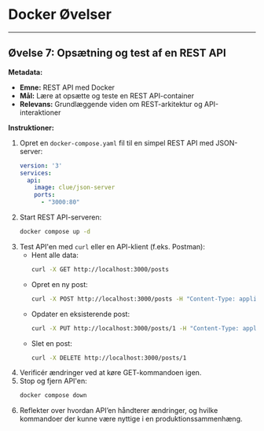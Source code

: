# Docker Øvelser

---

## Øvelse 7: Opsætning og test af en REST API
**Metadata:**
- **Emne:** REST API med Docker
- **Mål:** Lære at opsætte og teste en REST API-container
- **Relevans:** Grundlæggende viden om REST-arkitektur og API-interaktioner

**Instruktioner:**
1. Opret en `docker-compose.yaml` fil til en simpel REST API med JSON-server:
   ```yaml
   version: '3'
   services:
     api:
       image: clue/json-server
       ports:
         - "3000:80"
   ```
2. Start REST API-serveren:
   ```bash
   docker compose up -d
   ```
3. Test API'en med `curl` eller en API-klient (f.eks. Postman):
   - Hent alle data:
     ```bash
     curl -X GET http://localhost:3000/posts
     ```
   - Opret en ny post:
     ```bash
     curl -X POST http://localhost:3000/posts -H "Content-Type: application/json" -d '{"id": 1, "title": "Ny Post", "author": "Jan"}'
     ```
   - Opdater en eksisterende post:
     ```bash
     curl -X PUT http://localhost:3000/posts/1 -H "Content-Type: application/json" -d '{"title": "Opdateret Post", "author": "Jan"}'
     ```
   - Slet en post:
     ```bash
     curl -X DELETE http://localhost:3000/posts/1
     ```
4. Verificér ændringer ved at køre GET-kommandoen igen.
5. Stop og fjern API'en:
   ```bash
   docker compose down
   ```
6. Reflekter over hvordan API’en håndterer ændringer, og hvilke kommandoer der kunne være nyttige i en produktionssammenhæng.


